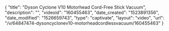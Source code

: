 {
    "title": "Dyson Cyclone V10 Motorhead Cord-Free Stick Vacuum",
    "description": "",
    "videoid": "160455463",
    "date_created": "1523891356",
    "date_modified": "1526659743",
    "type": "captivate",
    "layout": "video",
    "url": "\/v\/64847474-dysoncyclonev10-motorheadcordlessvacuum\/160455463"
}
